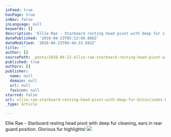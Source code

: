 ```yaml
---
inFeed: true
hasPage: true
inNav: false
inLanguage: null
keywords: []
description: 'Ellie Rae - Starboard resting head pivot with deep fur cleaning, ears in rear guard position. Glorious fur highlights!'
datePublished: '2016-04-23T05:13:49.966Z'
dateModified: '2016-04-23T04:44:33.583Z'
title: ''
author: []
sourcePath: _posts/2016-04-22-ellie-rae-starboard-resting-head-pivot-with-deep-fur-bitin.md
published: true
authors: []
publisher:
  name: null
  domain: null
  url: null
  favicon: null
starred: false
url: ellie-rae-starboard-resting-head-pivot-with-deep-fur-bitin/index.html
_type: Article

---
```

Ellie Rae - Starboard resting head pivot with deep fur cleaning, ears in rear guard position. Glorious fur highlights!
![](https://the-grid-user-content.s3-us-west-2.amazonaws.com/bf2c38d7-dd72-410b-a3ba-7859efee08d1.jpg)